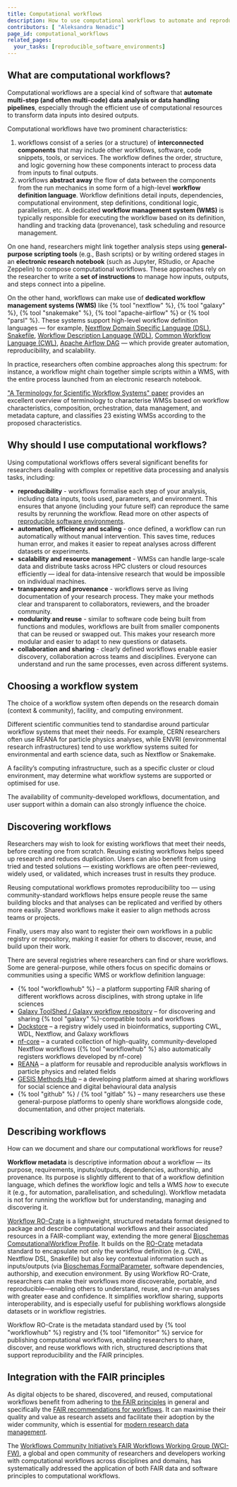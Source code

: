 ```yaml
---
title: Computational workflows
description: How to use computational workflows to automate and reproduce data pipelines?
contributors: [ "Aleksandra Nenadic"]
page_id: computational_workflows
related_pages:
  your_tasks: [reproducible_software_environments]
---
```



## What are computational workflows? 

Computational workflows are a special kind of software that **automate multi-step (and often multi-code) data analysis or 
data handling pipelines**, especially through the efficient use of computational resources to transform data inputs into desired outputs.

Computational workflows have two prominent characteristics:

1. workflows consist of a series (or a structure) of **interconnected components** that may include other workflows, 
software, code snippets, tools, or services. The workflow defines the order, structure, and logic governing how 
these components interact to process data from inputs to final outputs.
2. workflows **abstract away** the flow of data between the components from the run mechanics in some form of a high-level 
**workflow definition language**.
Workflow definitions detail inputs, dependencies, computational environment, step definitions, conditional logic, 
parallelism, etc. A dedicated **workflow management system (WMS)** is typically responsible for executing the 
workflow based on its definition, handling and tracking data (provenance), task scheduling and resource management.

On one hand, researchers might link together analysis steps using **general-purpose scripting tools** (e.g., Bash scripts) 
or by writing ordered stages in an **electronic research notebook** (such as Jupyter, RStudio, or Apache Zeppelin) to compose computational workflows. 
These approaches rely on the researcher to write a **set of instructions** to manage how inputs, outputs, and steps connect into a pipeline.

On the other hand, workflows can make use of **dedicated workflow management systems (WMS)** like {% tool "nextflow" %}, {% tool "galaxy" %},
{% tool "snakemake" %}, {% tool "apache-airflow" %} or {% tool "parsl" %}. 
These systems support high-level workflow definition languages — for example, [Nextflow Domain Specific Language (DSL)][nextflow-dsl], [Snakefile][snakefile],
[Workflow Description Language (WDL)][wdl], [Common Workflow Language (CWL)][cwl], [Apache Airflow DAG][apache-airflow-dag] — 
which provide greater automation, reproducibility, and scalability.

In practice, researchers often combine approaches along this spectrum: for instance, a workflow might chain together simple 
scripts within a WMS, with the entire process launched from an electronic research notebook.

["A Terminology for Scientific Workflow Systems" paper][wms-terminology] provides an excellent overview of terminology to 
characterise WMSs based on workflow characteristics, composition, orchestration, data management, and metadata capture, and 
classifies 23 existing WMSs according to the proposed characteristics.

## Why should I use computational workflows?

Using computational workflows offers several significant benefits for researchers dealing with complex or 
repetitive data processing and analysis tasks, including:

- **reproducibility** - workflows formalise each step of your analysis, including data inputs, tools used, parameters, 
and environment. This ensures that anyone (including your future self) can reproduce the same results by rerunning the workflow.
Read more on other aspects of [reproducible software environments](./reproducible_software_environments).
- **automation, efficiency and scaling** - once defined, a workflow can run automatically without manual intervention. 
This saves time, reduces human error, and makes it easier to repeat analyses across different datasets or experiments.
- **scalability and resource management** - WMSs can handle large-scale data and distribute tasks across HPC clusters or 
cloud resources efficiently — ideal for data-intensive research that would be impossible on individual machines.
- **transparency and provenance** - workflows serve as living documentation of your research process. 
They make your methods clear and transparent to collaborators, reviewers, and the broader community.
- **modularity and reuse** - similar to software code being built from functions and modules, workflows are built from 
smaller components that can be reused or swapped out. This makes your research more modular and easier to adapt to 
new questions or datasets.
- **collaboration and sharing** - clearly defined workflows enable easier discovery, collaboration across teams and disciplines. 
Everyone can understand and run the same processes, even across different systems.

## Choosing a workflow system 

The choice of a workflow system often depends on the research domain (context & community), facility, and computing environment.

Different scientific communities tend to standardise around particular workflow systems that meet their needs.
For example, CERN researchers often use REANA for particle physics analyses, while ENVRI (environmental research infrastructures)
tend to use workflow systems suited for environmental and earth science data, such as Nextflow or Snakemake.

A facility’s computing infrastructure, such as a specific cluster or cloud environment, may determine what workflow
systems are supported or optimised for use.

The availability of community-developed workflows, documentation, and user support within a domain can also strongly influence the choice.

## Discovering workflows

Researchers may wish to look for existing workflows that meet their needs, before creating one from scratch.
Reusing existing workflows helps speed up research and reduces duplication.
Users can also benefit from using tried and tested solutions — existing workflows are often peer-reviewed, widely used, or validated, 
which increases trust in results they produce.

Reusing computational workflows promotes reproducibility too — using community-standard workflows helps ensure people reuse the 
same building blocks and that analyses can be replicated and verified by others more easily. Shared workflows 
make it easier to align methods across teams or projects.

Finally, users may also want to register their own workflows in a public registry or repository,
making it easier for others to discover, reuse, and build upon their work.

There are several registries where researchers can find or share workflows. Some are general-purpose, while others focus 
on specific domains or communities using a specific WMS or workflow definition language:

- {% tool "workflowhub" %} – a platform supporting FAIR sharing of different workflows across disciplines, with strong uptake in life sciences
- [Galaxy ToolShed / Galaxy workflow repository][galaxy-toolshed] – for discovering and sharing {% tool "galaxy" %}-compatible tools and workflows
- [Dockstore][dockstore] – a registry widely used in bioinformatics, supporting CWL, WDL, Nextflow, and Galaxy workflows
- [nf-core][nf-core] – a curated collection of high-quality, community-developed Nextflow workflows ({% tool "workflowhub" %} also automatically registers workflows developed by nf-core)
- [REANA][reana] – a platform for reusable and reproducible analysis workflows in particle physics and related fields
- [GESIS Methods Hub][gesis-methods-hub] – a developing platform aimed at sharing workflows for social science and digital behavioural data analysis
- {% tool "github" %}  / {% tool "gitlab" %}  – many researchers use these general-purpose platforms to openly share workflows alongside code, documentation, and other project materials.

## Describing workflows

How can we document and share our computational workflows for reuse?

**Workflow metadata** is descriptive information *about* a workflow — its purpose, requirements, inputs/outputs, 
dependencies, authorship, and provenance. Its purpose is slightly different to that of a workflow definition language,
which defines the workflow logic and tells a WMS *how* to execute it (e.g., for automation, parallelisation, and scheduling).
Workflow metadata is not for running the workflow but for understanding, managing and discovering it.

[Workflow RO-Crate][wf-ro-crate] is a lightweight, structured metadata format designed to package and describe computational workflows 
and their associated resources in a FAIR-compliant way, extending the more general [Bioschemas ComputationalWorkflow Profile][bioschemas-wf-profile]. 
It builds on the [RO-Crate][ro-crate] metadata standard to encapsulate not only the 
workflow definition (e.g. CWL, Nextflow DSL, Snakefile) but also key contextual information such as inputs/outputs (via [Bioschemas FormalParameter](bioschemas-formal-parameter), 
software dependencies, authorship, and execution environment. By using Workflow RO-Crate, researchers can make their 
workflows more discoverable, portable, and reproducible—enabling others to understand, reuse, and re-run analyses 
with greater ease and confidence. It simplifies workflow sharing, supports interoperability, and is especially useful 
for publishing workflows alongside datasets or in workflow registries.

Workflow RO-Crate is the metadata standard used by {% tool "workflowhub" %} registry and {% tool "lifemonitor" %} service 
for publishing computational workflows, enabling researchers to share, discover, and reuse 
workflows with rich, structured descriptions that support reproducibility and the FAIR principles.

## Integration with the FAIR principles

As digital objects to be shared, discovered, and reused, computational workflows benefit from adhering to [the 
FAIR principles](./fair_rs) in general and specifically the [FAIR recommendations for workflows][fair-workflows].
It can maximise their quality and value as research assets and facilitate their adoption by the wider community, which is essential for [modern research data management][rdmkit].

The [Workflows Community Initiative’s FAIR Workflows Working Group (WCI-FW)][WCI-FW], a global and open community of
researchers and developers working with computational workflows across disciplines and domains, has systematically
addressed the application of both FAIR data and software principles to computational workflows.


[apache-airflow-dag]: https://airflow.apache.org/docs/apache-airflow/stable/core-concepts/dags.html
[cwl]: https://www.commonwl.org/
[wdl]: https://openwdl.org/
[snakefile]: https://snakemake.readthedocs.io/en/stable/snakefiles/writing_snakefiles.html
[nextflow-dsl]: https://www.nextflow.io/docs/latest/reference/syntax.html
[rdmkit]: https://rdmkit.elixir-europe.org/
[WCI-FW]: https://workflows.community/groups/fair/
[fair-workflows]: https://doi.org/10.1038/s41597-025-04451-9
[wf-ro-crate]: https://about.workflowhub.eu/Workflow-RO-Crate/
[ro-crate]: https://www.researchobject.org/ro-crate/\
[bioschemas-wf-profile]: https://bioschemas.org/profiles/ComputationalWorkflow/1.0-RELEASE
[bioschemas-formal-parameter]: https://bioschemas.org/types/FormalParameter/1.0-RELEASE
[reana]: https://reanahub.io/
[galaxy-toolshed]: https://galaxyproject.org/toolshed/
[dockstore]: https://dockstore.org/
[nf-core]: https://nf-co.re/
[gesis-methods-hub]: https://www.gesis.org/en/services/processing-and-analyzing-data/analyzing-digital-behavioral-data/gesis-methods-hub
[wms-terminology]: https://arxiv.org/abs/2506.07838